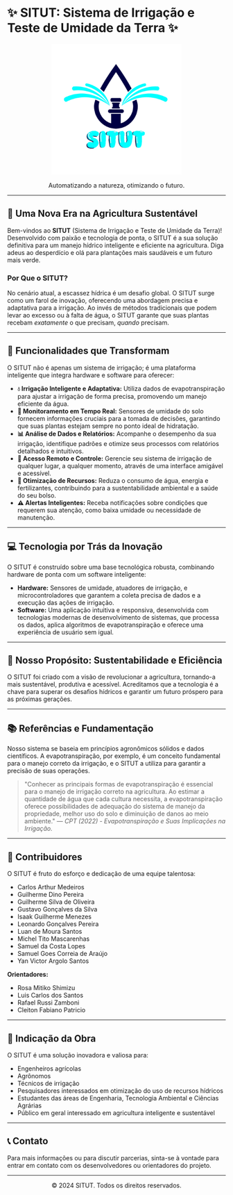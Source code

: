 # ✨ SITUT: Sistema de Irrigação e Teste de Umidade da Terra ✨

<p align="center">
  <img src="SITUT - WEB/img/img/LOGOBOA4.png" alt="Logo SITUT" width="300"/>
</p>

<p align="center">
  Automatizando a natureza, otimizando o futuro.
</p>

---

## 🚀 Uma Nova Era na Agricultura Sustentável

Bem-vindos ao **SITUT** (Sistema de Irrigação e Teste de Umidade da Terra)! Desenvolvido com paixão e tecnologia de ponta, o SITUT é a sua solução definitiva para um manejo hídrico inteligente e eficiente na agricultura. Diga adeus ao desperdício e olá para plantações mais saudáveis e um futuro mais verde.

### Por Que o SITUT?
No cenário atual, a escassez hídrica é um desafio global. O SITUT surge como um farol de inovação, oferecendo uma abordagem precisa e adaptativa para a irrigação. Ao invés de métodos tradicionais que podem levar ao excesso ou à falta de água, o SITUT garante que suas plantas recebam *exatamente* o que precisam, *quando* precisam.

---

## 🌿 Funcionalidades que Transformam

O SITUT não é apenas um sistema de irrigação; é uma plataforma inteligente que integra hardware e software para oferecer:

* **💧 Irrigação Inteligente e Adaptativa:** Utiliza dados de evapotranspiração para ajustar a irrigação de forma precisa, promovendo um manejo eficiente da água.
* **📡 Monitoramento em Tempo Real:** Sensores de umidade do solo fornecem informações cruciais para a tomada de decisões, garantindo que suas plantas estejam sempre no ponto ideal de hidratação.
* **📊 Análise de Dados e Relatórios:** Acompanhe o desempenho da sua irrigação, identifique padrões e otimize seus processos com relatórios detalhados e intuitivos.
* **📱 Acesso Remoto e Controle:** Gerencie seu sistema de irrigação de qualquer lugar, a qualquer momento, através de uma interface amigável e acessível.
* **🌱 Otimização de Recursos:** Reduza o consumo de água, energia e fertilizantes, contribuindo para a sustentabilidade ambiental e a saúde do seu bolso.
* **⚠️ Alertas Inteligentes:** Receba notificações sobre condições que requerem sua atenção, como baixa umidade ou necessidade de manutenção.

---

## 💻 Tecnologia por Trás da Inovação

O SITUT é construído sobre uma base tecnológica robusta, combinando hardware de ponta com um software inteligente:

* **Hardware:** Sensores de umidade, atuadores de irrigação, e microcontroladores que garantem a coleta precisa de dados e a execução das ações de irrigação.
* **Software:** Uma aplicação intuitiva e responsiva, desenvolvida com tecnologias modernas de desenvolvimento de sistemas, que processa os dados, aplica algoritmos de evapotranspiração e oferece uma experiência de usuário sem igual.

---

## 🎯 Nosso Propósito: Sustentabilidade e Eficiência

O SITUT foi criado com a visão de revolucionar a agricultura, tornando-a mais sustentável, produtiva e acessível. Acreditamos que a tecnologia é a chave para superar os desafios hídricos e garantir um futuro próspero para as próximas gerações.

---

## 📚 Referências e Fundamentação

Nosso sistema se baseia em princípios agronômicos sólidos e dados científicos. A evapotranspiração, por exemplo, é um conceito fundamental para o manejo correto da irrigação, e o SITUT a utiliza para garantir a precisão de suas operações.

> "Conhecer as principais formas de evapotranspiração é essencial para o manejo de irrigação correto na agricultura. Ao estimar a quantidade de água que cada cultura necessita, a evapotranspiração oferece possibilidades de adequação do sistema de manejo da propriedade, melhor uso do solo e diminuição de danos ao meio ambiente."
> — *CPT (2022) - Evapotranspiração e Suas Implicações na Irrigação.*

---

## 🤝 Contribuidores

O SITUT é fruto do esforço e dedicação de uma equipe talentosa:

* Carlos Arthur Medeiros
* Guilherme Dino Pereira
* Guilherme Silva de Oliveira
* Gustavo Gonçalves da Silva
* Isaak Guilherme Menezes
* Leonardo Gonçalves Pereira
* Luan de Moura Santos
* Michel Tito Mascarenhas
* Samuel da Costa Lopes
* Samuel Goes Correia de Araújo
* Yan Victor Argolo Santos

**Orientadores:**

* Rosa Mitiko Shimizu
* Luis Carlos dos Santos
* Rafael Russi Zamboni
* Cleiton Fabiano Patricio

---

## 🌟 Indicação da Obra

O SITUT é uma solução inovadora e valiosa para:

* Engenheiros agrícolas
* Agrônomos
* Técnicos de irrigação
* Pesquisadores interessados em otimização do uso de recursos hídricos
* Estudantes das áreas de Engenharia, Tecnologia Ambiental e Ciências Agrárias
* Público em geral interessado em agricultura inteligente e sustentável

---

## 📞 Contato

Para mais informações ou para discutir parcerias, sinta-se à vontade para entrar em contato com os desenvolvedores ou orientadores do projeto.

---

<p align="center">
  © 2024 SITUT. Todos os direitos reservados.
</p>
